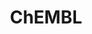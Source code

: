 ---
layout: default
bigquery: https://console.cloud.google.com/bigquery?p=patents-public-data&d=ebi_chembl&page=dataset
citation: '"The ChEMBL database in 2017." Anna Gaulton, Anne Hersey, Michał Nowotka,
  A Patrícia Bento, Jon Chambers, David Mendez, Prudence Mutowo, Francis Atkinson,
  Louisa J Bellis, Elena Cibrián-Uhalte, Mark Davies, Nathan Dedman, Anneli Karlsson,
  María Paula Magariños, John P Overington, George Papadatos, Ines Smit, Andrew R
  Leach Nucleic acids Research (2017) 45 (Database Issue), D945-D954'
contributors: European Bioinformatics Institute
cost: None
description: ChEMBL Data is a manually curated database of small molecules used in
  drug discovery, including information about existing patented drugs.
documentation: 'schema: https://www.ebi.ac.uk/chembl/db_schema


  '
last_edit: 04/11/2022, 02:03:10
location: https://console.cloud.google.com/marketplace/product/google_patents_public_datasets/chembl
maintained_by: EMBL-EBI, an outstation of European Molecular Biology Laboratory
related_publications: '

  ChEMBL: towards direct deposition of bioassay data.


  Mendez D, Gaulton A, Bento AP, Chambers J, De Veij M, Félix E, Magariños MP, Mosquera
  JF, Mutowo P, Nowotka M, Gordillo-Marañón M, Hunter F, Junco L, Mugumbate G, Rodriguez-Lopez
  M, Atkinson F, Bosc N, Radoux CJ, Segura-Cabrera A, Hersey A, Leach AR.


  — Nucleic Acids Res. 2019; 47(D1):D930-D940. doi: 10.1093/nar/gky1075

  '
schema_fields:
- ref_type
- as_id
- standard_value
- max_phase
- assay_organism
- issue
- alogp
- availability_type
- assay_subcellular_fraction
- actsm_id
- delist_flag
- rtb
- innovator_company
- result_flag
- mutation
- chebi_par_id
- atc_code
- level2
- molecular_mechanism
- compound_key
- ass_cls_map_id
- cellosaurus_id
- l3
- ddd_admr
- met_comment
- mec_id
- label
- synonyms
- mol_atc_id
- level1_description
- l4
- irac_class_id
- definition
- warning_type
- ingredient
- tid_fixed
- prediction_method
- parent_go_id
- variant_id
- who_name
- cell_source_organism
- comp_class_id
- cx_logp
- l6
- drug_product_flag
- go_id
- mechanism_of_action
- qed_weighted
- year
- ad_type
- site_name
- compd_id
- confidence
- caloha_id
- bao_id
- parameter_type
- le
- irac_code
- bei
- path
- assay_type
- structure_type
- mol_frac_id
- ddd_units
- annotation
- withdrawn_country
- standard_type
- units
- approval_date
- submission_date
- who_extra
- aidx
- mw_freebase
- cl_lincs_id
- standard_text_value
- acd_logd
- active_molregno
- natural_product
- ap_id
- biocomp_id
- warning_description
- subgroup
- bao_endpoint
- uberon_id
- drug_substance_flag
- mc_tax_id
- protein_class_desc
- standard_inchi
- withdrawn_class
- dosage_form
- cpd_str_alert_id
- product_id
- black_box_warning
- withdrawn_flag
- mc_target_accession
- cell_source_tissue
- frac_code
- num_lipinski_ro5_violations
- mesh_id
- mc_target_type
- pathway_id
- tax_id
- activity_id
- indication_class
- source
- text_value
- first_in_class
- domain_type
- updated_on
- l5
- oral
- published_relation
- targcomp_id
- standard_units
- enzyme_tid
- doc_type
- protein_class_synonym
- data_validity_comment
- oc_id
- status
- cell_name
- aromatic_rings
- alert_name
- priority
- qudt_units
- hbd
- sitecomp_id
- smid
- site_residues
- published_value
- level4
- ddd_value
- selectivity_comment
- research_stem
- hrac_code
- clo_id
- previous_company
- efo_term
- target_mapping
- assay_cell_type
- usan_stem_id
- pathway_key
- canonical_smiles
- warning_year
- stem
- relationship
- level5
- substrate_record_id
- indref_id
- activity_comment
- syn_type
- mecref_id
- record_id
- therapeutic_flag
- hrac_class_id
- assay_category
- idx
- drugind_id
- normal_range_min
- relation
- assay_class_id
- direct_interaction
- first_approval
- mol_irac_id
- withdrawn_year
- tissue_id
- pref_name
- toid
- mc_target_name
- protclasssyn_id
- company
- co_stem_id
- parameter_value
- activity_count
- name
- short_name
- curation_comment
- published_units
- target_type
- ddd_id
- ref_id
- mc_organism
- first_page
- isoform
- comp_go_id
- usan_stem_definition
- action_type
- metabolite_record_id
- entity_type
- class_level
- std_act_id
- confidence_score
- met_conversion
- source_domain_id
- domain_name
- molfile
- assay_tissue
- last_active
- publication_number
- assay_source
- tbl
- major_class
- end_position
- cell_ontology_id
- l2
- curated_by
- hbd_lipinski
- frac_class_id
- volume
- entity_id
- stat
- warning_id
- dosed_ingredient
- relationship_desc
- tid
- parenteral
- prodrug
- alert_id
- usan_stem
- sequence
- doi
- patent_id
- sei
- uo_units
- targrel_id
- standard_flag
- mechanism_comment
- start_position
- full_molformula
- component_synonym
- site_id
- orig_description
- parent_molregno
- job_id
- chembl_id
- binding_site_comment
- src_compound_id
- value
- topical
- downgraded
- domain_description
- parent_type
- published_type
- component_id
- src_short_name
- max_phase_for_ind
- standard_upper_value
- protein_class_id
- sequence_md5sum
- standard_inchi_key
- hba
- mesh_heading
- l1
- parent_id
- normal_range_max
- src_id
- related_tid
- l8
- homologue
- ddd_comment
- component_type
- db_source
- patent_expire_date
- alert_set_id
- last_page
- bto_id
- psa
- version
- assay_id
- efo_id
- level2_description
- aspect
- level1
- usan_year
- stem_class
- assay_desc
- updated_by
- pubmed_id
- title
- level3
- cidx
- journal
- strength
- acd_most_bpka
- metref_id
- formulation_id
- enzyme_name
- prod_pat_id
- domain_id
- assay_test_type
- type
- assay_tax_id
- disease_efficacy
- species_group_flag
- relationship_type
- set_name
- ridx
- acd_logp
- abstract
- creation_date
- src_assay_id
- level4_description
- res_stem_id
- src_description
- accession
- potential_duplicate
- predbind_id
- active_ingredient
- country
- warning_country
- log_id
- drug_record_id
- cell_source_tax_id
- upper_value
- molsyn_id
- cell_description
- description
- compound_name
- usan_substem
- helm_notation
- molregno
- compsyn_id
- num_alerts
- num_ro5_violations
- organism
- l7
- warning_class
- cell_id
- comments
- polymer_flag
- chirality
- mol_hrac_id
- smarts
- rgid
- molecule_type
- inorganic_flag
- bao_format
- assay_strain
- db_version
- applicant_full_name
- heavy_atoms
- pchembl_value
- authors
- met_id
- mw_monoisotopic
- ro3_pass
- patent_no
- hba_lipinski
- target_desc
- standard_relation
- cx_most_apka
- level3_description
- route
- assay_param_id
- nda_type
- class_type
- ref_url
- lle
- full_mwt
- warnref_id
- molecular_species
- cx_most_bpka
- cx_logd
- withdrawn_reason
- doc_id
- acd_most_apka
- trade_name
- patent_use_code
shortname: chembl
tags:
- biotechnology
- health
- chemical
- bioinformatics
- medical
terms_of_use: CC BY-SA 3.0
title: ChEMBL
uuid: e232a192-965c-4ec9-904c-155b6dfe56c5
---